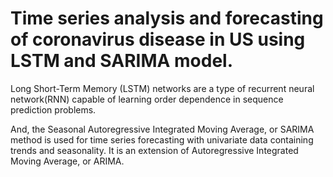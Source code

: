 # Time series analysis and forecasting of coronavirus disease in US using LSTM and SARIMA model.

Long Short-Term Memory (LSTM) networks are a type of recurrent neural network(RNN) capable of learning order dependence in sequence prediction problems.

And, the Seasonal Autoregressive Integrated Moving Average, or SARIMA method is used for time series forecasting with univariate data containing trends and seasonality.
It is an extension of Autoregressive Integrated Moving Average, or ARIMA.

